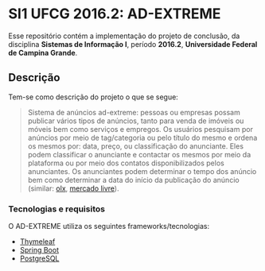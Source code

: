 SI1 UFCG 2016.2: AD-EXTREME
===

Esse repositório contém a implementação do projeto de conclusão, da disciplina **Sistemas de Informação I**, período **2016.2**, **Universidade Federal de Campina Grande**.

## Descrição
Tem-se como descrição do projeto o que se segue:

> Sistema de anúncios ad-extreme: pessoas ou empresas possam publicar vários tipos de anúncios, tanto para venda de imóveis ou móveis bem como serviços e empregos. Os usuários pesquisam por anúncios por meio de tag/categoria ou pelo título do mesmo e ordena os mesmos por: data, preço, ou classificação do anunciante. Eles podem classificar o anunciante e contactar os mesmos por meio da plataforma ou por meio dos contatos disponibilizados pelos anunciantes. Os anunciantes podem determinar o tempo dos anúncio bem como determinar a data do início da publicação do anúncio (similar: [olx](www.olx.com.br), [mercado livre](www.mercadolivre.com.br)).

### Tecnologias e requisitos
O AD-EXTREME utiliza os seguintes frameworks/tecnologias:

* [Thymeleaf](http://www.thymeleaf.org)
* [Spring Boot](https://projects.spring.io/spring-boot/)
* [PostgreSQL](https://www.postgresql.org/)
